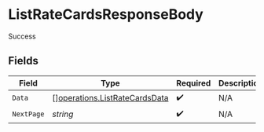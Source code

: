 # ListRateCardsResponseBody

Success


## Fields

| Field                                                                          | Type                                                                           | Required                                                                       | Description                                                                    |
| ------------------------------------------------------------------------------ | ------------------------------------------------------------------------------ | ------------------------------------------------------------------------------ | ------------------------------------------------------------------------------ |
| `Data`                                                                         | [][operations.ListRateCardsData](../../models/operations/listratecardsdata.md) | :heavy_check_mark:                                                             | N/A                                                                            |
| `NextPage`                                                                     | *string*                                                                       | :heavy_check_mark:                                                             | N/A                                                                            |